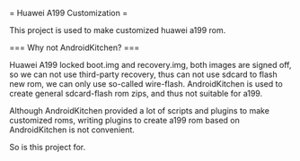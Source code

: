 = Huawei A199 Customization =

This project is used to make customized huawei a199 rom.

=== Why not AndroidKitchen? ===

Huawei A199 locked boot.img and recovery.img, both images are signed off,
so we can not use third-party recovery, thus can not use sdcard to flash
new rom, we can only use so-called wire-flash. 
AndroidKitchen is used to create general sdcard-flash rom zips, and thus
not suitable for a199.

Although AndroidKitchen provided a lot of scripts and plugins to make
customized roms, writing plugins to create a199 rom based on AndroidKitchen
is not convenient.

So is this project for.
